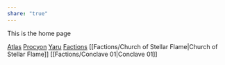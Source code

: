 ```yaml
---
share: "true"
---
```

This is the home page

[Atlas](Atlas/Atlas.md)
[Procyon](Atlas/Procyon/Procyon.md)
[Yaru](Factions/Yaru.md)
[Factions](Factions/Factions.md)
[[Factions/Church of Stellar Flame|Church of Stellar Flame]]
[[Factions/Conclave 01|Conclave 01]]
